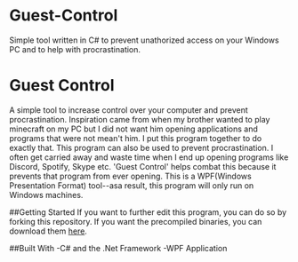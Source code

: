 # Guest-Control
Simple tool written in C# to prevent unathorized access on your Windows PC and to help with procrastination.
# Guest Control
 A simple tool to increase control over your computer and prevent procrastination. 
 Inspiration came from when my brother wanted to play minecraft on my PC but I did not want him opening applications and 
 programs that were not mean't him. I put this program together to do exactly that. This program can also be used to prevent 
 procrastination. I often get carried away and waste time when I end up opening programs like Discord, Spotify, Skype etc. 
 'Guest Control' helps combat this because it prevents that program from ever opening. This is a WPF(Windows Presentation 
 Format) tool--asa result, this program will only run on Windows machines.


 ##Getting Started
 If you want to further edit this program, you can do so by forking this repository. 
 If you want the precompiled binaries, you can download them [here](https://pages.github.com/). 

 ##Built With
 -C# and the .Net Framework
 -WPF Application
